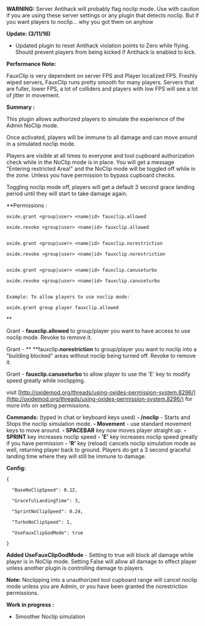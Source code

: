**WARNING:** Server Antihack will probably flag noclip mode. Use with caution if you are using these server settings or any plugin that detects noclip.  But if you want players to noclip... why you got them on anyhow 

**Update: (3/11/16)**
- Updated plugin to reset Antihack violation points to Zero while flying. Should prevent players from being kicked if Antihack is enabled to kick.

**Performance Note:**

FauxClip is very dependent on server FPS and Player localized FPS. Freshly wiped servers, FauxClip runs pretty smooth for many players.  Servers that are fuller, lower FPS, a lot of colliders and players with low FPS will see a lot of jitter in movement.

**Summary :**

This plugin allows authorized players to simulate the experience of the Admin NoClip mode.

Once activated, players will be immune to all damage and can move around in a simulated noclip mode.

Players are visible at all times to everyone and tool cupboard authorization check while in the NoClip mode is in place. You will get a message "Entering restricted Area!" and  the NoClip mode will be toggled off while in the zone. Unless you have permission to bypass cupboard checks.

Toggling noclip mode off, players will get a default 3 second grace landing period until they will start to take damage again.

**Permissions :

````
oxide.grant <group|user> <name|id> fauxclip.allowed

oxide.revoke <group|user> <name|id> fauxclip.allowed


oxide.grant <group|user> <name|id> fauxclip.norestriction

oxide.revoke <group|user> <name|id> fauxclip.norestriction


oxide.grant <group|user> <name|id> fauxclip.canuseturbo

oxide.revoke <group|user> <name|id> fauxclip.canuseturbo


Example: To allow players to use noclip mode:

oxide.grant group player fauxclip.allowed
````

**


Grant - **fauxclip.allowed** to group/player you want to have access to use noclip mode. Revoke to remove it.

Grant - ** **fauxclip.**norestriction** to group/player you want to noclip into a "building blocked" areas without noclip being turned off. Revoke to remove it.

Grant - **fauxclip.canuseturbo** to allow player to use the 'E' key to modify speed greatly while noclipping.


visit [http://oxidemod.org/threads/using-oxides-permission-system.8296/](http://oxidemod.org/threads/using-oxides-permission-system.8296/) for more info on setting permissions.

**Commands:** (typed in chat or keyboard keys used)
**- /noclip**     - Starts and Stops the noclip simulation mode.
**- Movement** - use standard movement keys to move around.
**- SPACEBAR** key now moves player straight up.
**- SPRINT** key increases noclip speed
**- 'E'** key increases noclip speed greatly if you have permission
**- 'R'** key (reload) cancels noclip simulation mode as well, returning player back to ground. Players do get a 3 second graceful landing time where they will still be immune to damage.

**Config:**

````
{

  "BaseNoClipSpeed": 0.12,

  "GracefulLandingTime": 3,

  "SprintNoClipSpeed": 0.24,

  "TurboNoClipSpeed": 1,

  "UseFauxClipGodMode": true

}
````


**Added UseFauxClipGodMode** - Setting to true will block all damage while player is in NoClip mode. Setting False will allow all damage to effect player unless another plugin is controlling damage to players.

**Note:** Noclipping into a unauthorized tool cupboard range will cancel noclip mode unless you are Admin, or you have been granted the norestriction permissions.

**Work in progress :**

- Smoother Noclip simulation